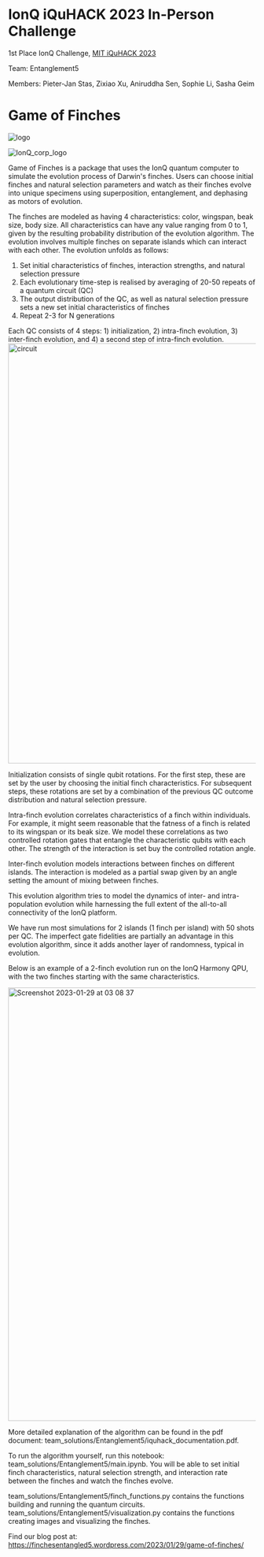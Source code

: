 # IonQ iQuHACK 2023 In-Person Challenge 
1st Place IonQ Challenge, [MIT iQuHACK 2023](https://www.iquise.mit.edu/iQuHACK/2023-01-27)

Team: Entanglement5

Members: Pieter-Jan Stas, Zixiao Xu, Aniruddha Sen, Sophie Li, Sasha Geim
# Game of Finches 

![logo](https://user-images.githubusercontent.com/87408590/215841612-e995b442-ef59-4a7c-abf5-6ec0005ddee8.png)


![IonQ_corp_logo](https://user-images.githubusercontent.com/79099250/215311276-dd9675f7-77c7-424b-ad23-4d46bd819845.png)

Game of Finches is a package that uses the IonQ quantum computer to simulate the evolution process of Darwin's finches. Users can choose initial finches and natural selection parameters and watch as their finches evolve into unique specimens using superposition, entanglement, and dephasing as motors of evolution.

The finches are modeled as having 4 characteristics: color, wingspan, beak size, body size. All characteristics can have any value ranging from 0 to 1, given by the resulting probability distribution of the evolution algorithm. The evolution involves multiple finches on separate islands which can interact with each other. The evolution unfolds as follows:

1. Set initial characteristics of finches, interaction strengths, and natural selection pressure
2. Each evolutionary time-step is realised by averaging of 20-50 repeats of a quantum circuit (QC)
3. The output distribution of the QC, as well as natural selection pressure sets a new set initial
characteristics of finches
4. Repeat 2-3 for N generations

Each QC consists of 4 steps: 1) initialization, 2) intra-finch evolution, 3) inter-finch evolution, and 4) a second step of intra-finch evolution.
<img width="853" alt="circuit" src="https://user-images.githubusercontent.com/87408590/215841260-57071ed3-1fd1-4b58-823e-625e60aa2865.png">

Initialization consists of single qubit rotations. For the first step, these are set by the user by choosing the initial finch characteristics. For subsequent steps, these rotations are set by a combination of the previous QC outcome distribution and natural selection pressure.

Intra-finch evolution correlates characteristics of a finch within individuals. For example, it might seem reasonable that the fatness of a finch is related to its wingspan or its beak size. We model these correlations as two controlled rotation gates that entangle the characteristic qubits with each other. The strength of the interaction is set buy the controlled rotation angle.

Inter-finch evolution models interactions between finches on different islands. The interaction is modeled as a partial swap given by an angle setting the amount of mixing between finches.

This evolution algorithm tries to model the dynamics of inter- and intra-population evolution while harnessing the full extent of the all-to-all connectivity of the IonQ platform.

We have run most simulations for 2 islands (1 finch per island) with 50 shots per QC. The imperfect gate fidelities are partially an advantage in this evolution algorithm, since it adds another layer of randomness, typical in evolution.

Below is an example of a 2-finch evolution run on the IonQ Harmony QPU, with the two finches starting with the same characteristics.

<img width="880" alt="Screenshot 2023-01-29 at 03 08 37" src="https://user-images.githubusercontent.com/79099250/215851614-070be3ae-718b-4da1-b854-836d0ea919d2.png">

More detailed explanation of the algorithm can be found in the pdf document: team_solutions/Entanglement5/iquhack_documentation.pdf.

To run the algorithm yourself, run this notebook: team_solutions/Entanglement5/main.ipynb. You will be able to set initial finch characteristics, natural selection strength, and interaction rate between the finches and watch the finches evolve.

team_solutions/Entanglement5/finch_functions.py contains the functions building and running the quantum circuits. 
team_solutions/Entanglement5/visualization.py contains the functions creating images and visualizing the finches.

Find our blog post at: https://finchesentangled5.wordpress.com/2023/01/29/game-of-finches/
